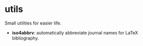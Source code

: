 # utils

Small utilities for easier life.

* **iso4abbrv**: automatically abbreviate journal names for LaTeX bibliography.
